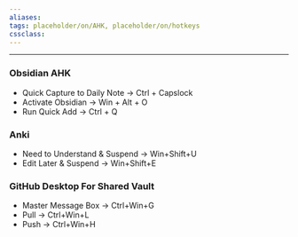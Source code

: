 ```yaml
---
aliases:
tags: placeholder/on/AHK, placeholder/on/hotkeys 
cssclass: 
---
```


---


### Obsidian AHK
- Quick Capture to Daily Note → Ctrl + Capslock  
- Activate Obsidian → Win + Alt + O  
- Run Quick Add → Ctrl + Q 


### Anki
- Need to Understand & Suspend → Win+Shift+U 
- Edit Later & Suspend → Win+Shift+E 


### GitHub Desktop For Shared Vault
- Master Message Box → Ctrl+Win+G 
- Pull → Ctrl+Win+L 
- Push → Ctrl+Win+H 
